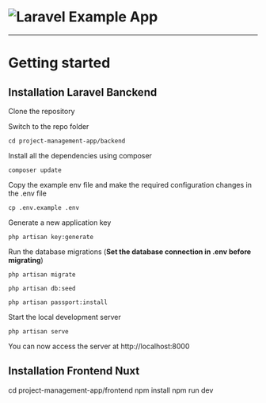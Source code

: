 # ![Laravel Example App](logo.png)


----------

# Getting started

## Installation Laravel Banckend



Clone the repository

Switch to the repo folder

    cd project-management-app/backend

Install all the dependencies using composer

    composer update

Copy the example env file and make the required configuration changes in the .env file

    cp .env.example .env

Generate a new application key

    php artisan key:generate


Run the database migrations (**Set the database connection in .env before migrating**)

    php artisan migrate
    
    php artisan db:seed
    
    php artisan passport:install

Start the local development server

    php artisan serve

You can now access the server at http://localhost:8000

## Installation Frontend Nuxt 

cd project-management-app/frontend
npm install
npm run dev


